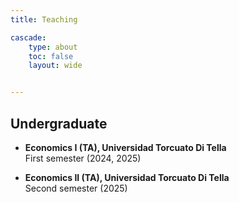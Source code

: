 ```yaml
---
title: Teaching 

cascade:
    type: about
    toc: false
    layout: wide


---
```


## Undergraduate

<!-- ## Current courses -->

* **Economics I (TA), Universidad Torcuato Di Tella** <br>
    First semester (2024, 2025)
<!-- ## Past courses -->
* **Economics II (TA), Universidad Torcuato Di Tella** <br>
    Second semester (2025)
